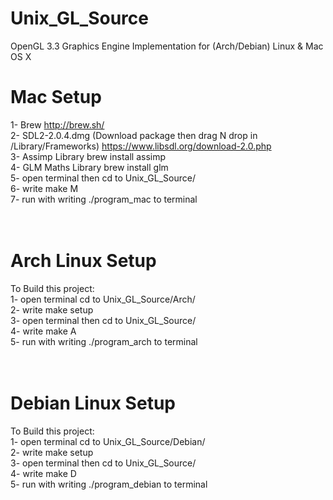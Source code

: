 # Unix_GL_Source
OpenGL 3.3 Graphics Engine Implementation for (Arch/Debian) Linux &amp; Mac OS X



# Mac Setup<br>
1-  Brew                                                                        http://brew.sh/<br>
2-  SDL2-2.0.4.dmg  (Download package then drag N drop in /Library/Frameworks)  https://www.libsdl.org/download-2.0.php<br>
3-  Assimp Library                                                              brew install assimp<br>
4-  GLM Maths Library                                                           brew install glm<br>
5-  open terminal then cd to Unix_GL_Source/<br>
6-  write make M<br>
7-  run with writing ./program_mac to terminal<br><br><br>


# Arch Linux Setup<br>
To Build this project:<br>
1-  open terminal cd to Unix_GL_Source/Arch/<br>
2-  write make setup<br>
3-  open terminal then cd to Unix_GL_Source/<br>
4-  write make A<br>
5-  run with writing ./program_arch to terminal<br><br><br>



# Debian Linux Setup<br>
To Build this project:<br>
1-  open terminal cd to Unix_GL_Source/Debian/<br>
2-  write make setup<br>
3-  open terminal then cd to Unix_GL_Source/<br>
4-  write make D<br>
5-  run with writing ./program_debian to terminal<br><br>
